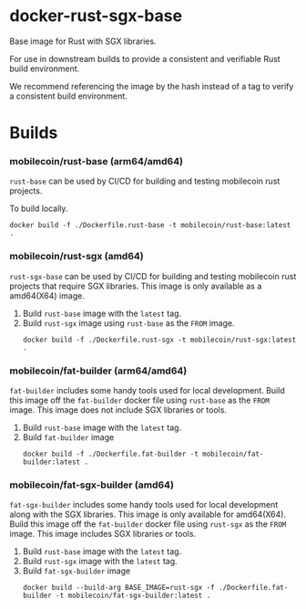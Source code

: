 # docker-rust-sgx-base
Base image for Rust with SGX libraries.

For use in downstream builds to provide a consistent and verifiable Rust build environment.

We recommend referencing the image by the hash instead of a tag to verify a consistent build environment.

# Builds

### mobilecoin/rust-base (arm64/amd64)

`rust-base` can be used by CI/CD for building and testing mobilecoin rust projects.

To build locally.
```
docker build -f ./Dockerfile.rust-base -t mobilecoin/rust-base:latest .
```

### mobilecoin/rust-sgx (amd64)

`rust-sgx-base` can be used by CI/CD for building and testing mobilecoin rust projects that require SGX libraries. This image is only available as a amd64(X64) image.

1. Build `rust-base` image with the `latest` tag.
2. Build `rust-sgx` image using `rust-base` as the `FROM` image.
    ```
    docker build -f ./Dockerfile.rust-sgx -t mobilecoin/rust-sgx:latest .
    ```

### mobilecoin/fat-builder (arm64/amd64)

`fat-builder` includes some handy tools used for local development. Build this image off the `fat-builder` docker file using `rust-base` as the `FROM` image. This image does not include SGX libraries or tools.

1. Build `rust-base` image with the `latest` tag.
2. Build `fat-builder` image
    ```
    docker build -f ./Dockerfile.fat-builder -t mobilecoin/fat-builder:latest .
    ```

### mobilecoin/fat-sgx-builder (amd64)

`fat-sgx-builder` includes some handy tools used for local development along with the SGX libraries. This image is only available for amd64(X64). Build this image off the `fat-builder` docker file using `rust-sgx` as the `FROM` image. This image includes SGX libraries or tools.

1. Build `rust-base` image with the `latest` tag.
2. Build `rust-sgx` image with the `latest` tag.
2. Build `fat-sgx-builder` image
    ```
    docker build --build-arg BASE_IMAGE=rust-sgx -f ./Dockerfile.fat-builder -t mobilecoin/fat-sgx-builder:latest .
    ```
